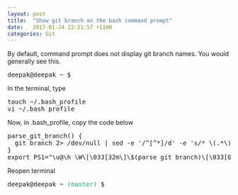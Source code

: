 ```yaml
---
layout: post
title:  "Show git branch on the bash command prompt"
date:   2017-01-24 22:21:57 +1100
categories: Git
---
```

By default, command prompt does not display git branch names. You would generally see this.

<pre>deepak@deepak ~ $</pre>

In the terminal, type
<pre>
touch ~/.bash_profile
vi ~/.bash_profile
</pre>

Now, in .bash_profile, copy the code below
<pre>
parse_git_branch() {
  git branch 2> /dev/null | sed -e '/^[^*]/d' -e 's/* \(.*\)/ (\1)/'
}
export PS1="\u@\h \W\[\033[32m\]\$(parse_git_branch)\[\033[00m\] $ "
</pre>

Reopen terminal

<pre>deepak@deepak ~ <span style="color:#27ae60">(master)</span> $</pre>

